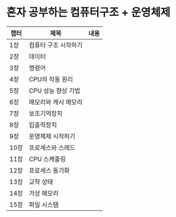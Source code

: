 # 혼자 공부하는 컴퓨터구조 + 운영체제

|챕터|제목|내용|
|--|--|--|
|1장|컴퓨터 구조 시작하기||
|2장|데이터||
|3장|명령어||
|4장|CPU의 작동 원리||
|5장|CPU 성능 향상 기법||
|6장|메모리와 캐시 메모리||
|7장|보조기억장치||
|8장|입출력장치||
|9장|운영체제 시작하기||
|10장|프로세스와 스레드||
|11장|CPU 스케줄링||
|12장|프로세스 동기화||
|13장|교착 상태||
|14장|가상 메모리||
|15장|파일 시스템||
